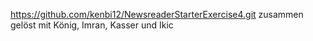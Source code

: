 https://github.com/kenbi12/NewsreaderStarterExercise4.git
zusammen gelöst mit König, Imran, Kasser und Ikic 
